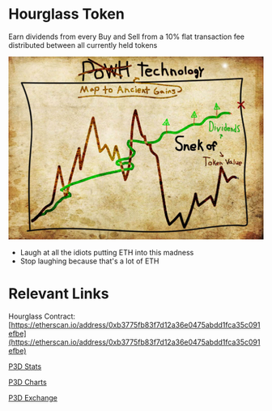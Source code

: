 # Hourglass Token

Earn dividends from every Buy and Sell from a 10% flat transaction fee distributed between all currently held tokens

![Map to Ancient Gains](./images/map-to-ancient-gains.jpg "Map to Ancient Gains")

* Laugh at all the idiots putting ETH into this madness
* Stop laughing because that's a lot of ETH

# Relevant Links
Hourglass Contract: [https://etherscan.io/address/0xb3775fb83f7d12a36e0475abdd1fca35c091efbe](https://etherscan.io/address/0xb3775fb83f7d12a36e0475abdd1fca35c091efbe)

[P3D Stats](https://powh3d.eu)

[P3D Charts](https://p3dcharts.com)

[P3D Exchange](https://powh.io/?masternode=0xf189bda172ddc4b6250b8c2cfbc174af18d3ad29)